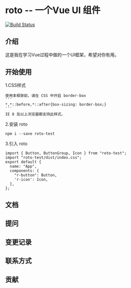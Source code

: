 # roto -- 一个Vue UI 组件

[![Build Status](https://www.travis-ci.com/uile-alt/roto.svg?branch=main)](https://www.travis-ci.com/uile-alt/roto)
## 介绍

这是我在学习Vue过程中做的一个UI框架，希望对你有用。

## 开始使用

1.CSS样式

    使用本框架前，请在 CSS 中开启 border-box
    ```
    *,*::before,*::after{box-sizing: border-box;}
    ```
    IE 8 及以上浏览器都支持此样式。
    
   
   

2.安装 roto
```
npm i --save roto-test
```
  
3.引入 roto
```
import { Button, ButtonGroup, Icon } from "roto-test";
import "roto-test/dist/index.css";
export default {
  name: "App",
  components: {
    "r-button": Button,
    'r-icon': Icon,
  },
};
```    

  
## 文档

## 提问

## 变更记录

## 联系方式

## 贡献

